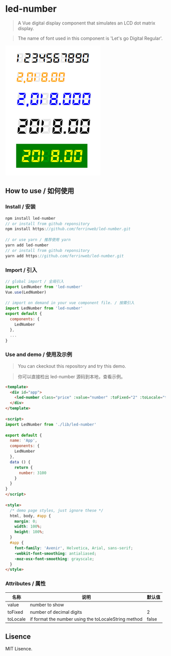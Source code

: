 # led-number

> A Vue digital display component that simulates an LCD dot matrix display.

> The name of font used in this component is 'Let's go Digital Regular'.

![](https://github.com/ferrinweb/led-number/raw/master/screensshots.png)

## How to use / 如何使用

### Install / 安装

```javascript
npm install led-number
// or install from github reponsitory
npm install https://github.com/ferrinweb/led-number.git

// or use yarn / 推荐使用 yarn
yarn add led-number
// or install from github reponsitory
yarn add https://github.com/ferrinweb/led-number.git
```

### Import / 引入

```javascript
// global import / 全局引入
import LedNumber from 'led-number'
Vue.use(LedNumber)

// import on demand in your vue component file. / 按需引入
import LedNumber from 'led-number'
export default {
  components: {
    LedNumber
  },
  ...
}
```

### Use and demo / 使用及示例
> You can ckeckout this repository and try this demo.

> 你可以直接检出 led-number 源码到本地，查看示例。

```html
<template>
  <div id="app">
    <led-number class="price" :value="number" :toFixed="2" :toLocale="true"></led-number>
  </div>
</template>

<script>
import LedNumber from './lib/led-number'

export default {
  name: 'App',
  components: {
    LedNumber
  },
  data () {
    return {
      number: 3100
    }
  }
}
</script>

<style>
  /* demo page styles, just ignore these */
  html, body, #app {
    margin: 0;
    width: 100%;
    height: 100%;
  }
  #app {
    font-family: 'Avenir', Helvetica, Arial, sans-serif;
    -webkit-font-smoothing: antialiased;
    -moz-osx-font-smoothing: grayscale;
  }
</style>
```

### Attributes / 属性
名称 | 说明 | 默认值
|---|---|---|
value | number to show |
toFixed | number of decimal digits | 2
toLocale | if format the number using the toLocaleString method | false

## Lisence
MIT Lisence.

